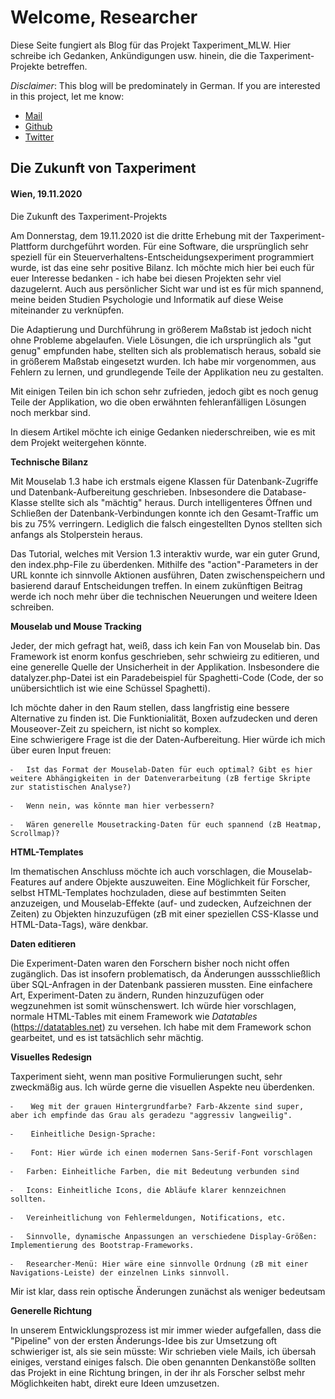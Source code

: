 # Welcome, Researcher

Diese Seite fungiert als Blog für das Projekt Taxperiment_MLW. Hier schreibe ich Gedanken, Ankündigungen usw. hinein, die die Taxperiment-Projekte betreffen.    

*Disclaimer*: This blog will be predominately in German. If you are interested in this project, let me know: 

* [Mail](mailto:hausbergerandreas1@gmail.com)
* [Github](https://github.com/andreasHausberger)
* [Twitter](https://twitter.com/andreasHausb)

## Die Zukunft von Taxperiment
#### Wien, 19.11.2020

Die Zukunft des Taxperiment-Projekts

Am Donnerstag, dem 19.11.2020 ist die dritte Erhebung mit der Taxperiment-Plattform durchgeführt worden. Für eine Software, die ursprünglich sehr speziell für ein Steuerverhaltens-Entscheidungsexperiment programmiert wurde, ist das eine sehr positive Bilanz. Ich möchte mich hier bei euch für euer Interesse bedanken - ich habe bei diesen Projekten sehr viel dazugelernt. Auch aus persönlicher Sicht war und ist es für mich spannend, meine beiden Studien Psychologie und Informatik auf diese Weise miteinander zu verknüpfen. 

Die Adaptierung und Durchführung in größerem Maßstab ist jedoch nicht ohne Probleme abgelaufen. Viele Lösungen, die ich ursprünglich als "gut genug" empfunden habe, stellten sich als problematisch heraus, sobald sie in größerem Maßstab eingesetzt wurden. Ich habe mir vorgenommen, aus Fehlern zu lernen, und grundlegende Teile der Applikation neu zu gestalten. 

Mit einigen Teilen bin ich schon sehr zufrieden, jedoch gibt es noch genug Teile der Applikation, wo die oben erwähnten fehleranfälligen Lösungen noch merkbar sind. 

In diesem Artikel möchte ich einige Gedanken niederschreiben, wie es mit dem Projekt weitergehen könnte. 


**Technische Bilanz**

Mit Mouselab 1.3 habe ich erstmals eigene Klassen für Datenbank-Zugriffe und Datenbank-Aufbereitung geschrieben. Inbsesondere die Database-Klasse stellte sich als "mächtig" heraus. Durch intelligenteres Öffnen und Schließen der Datenbank-Verbindungen konnte ich den Gesamt-Traffic um bis zu 75% verringern. Lediglich die falsch eingestellten Dynos stellten sich anfangs als Stolperstein heraus. 

Das Tutorial, welches mit Version 1.3 interaktiv wurde, war ein guter Grund, den index.php-File zu überdenken. Mithilfe des "action"-Parameters in der URL konnte ich sinnvolle Aktionen ausführen, Daten zwischenspeichern und basierend darauf Entscheidungen treffen. In einem zukünftigen Beitrag werde ich noch mehr über die technischen Neuerungen und weitere Ideen schreiben. 


**Mouselab und Mouse Tracking**

Jeder, der mich gefragt hat, weiß, dass ich kein Fan von Mouselab bin. Das Framework ist enorm konfus geschrieben, sehr schwieirg zu editieren, und eine generelle Quelle der Unsicherheit in der Applikation. Insbesondere die datalyzer.php-Datei ist ein Paradebeispiel für Spaghetti-Code (Code, der so unübersichtlich ist wie eine Schüssel Spaghetti). 

Ich möchte daher in den Raum stellen, dass langfristig eine bessere Alternative zu finden ist. Die Funktionialität, Boxen aufzudecken und deren Mouseover-Zeit zu speichern, ist nicht so komplex.  
Eine schwierigere Frage ist die der Daten-Aufbereitung. Hier würde ich mich über euren Input freuen: 

	⁃	Ist das Format der Mouselab-Daten für euch optimal? Gibt es hier weitere Abhängigkeiten in der Datenverarbeitung (zB fertige Skripte zur statistischen Analyse?)

	⁃	Wenn nein, was könnte man hier verbessern?

	⁃	Wären generelle Mousetracking-Daten für euch spannend (zB Heatmap, Scrollmap)?


**HTML-Templates**

Im thematischen Anschluss möchte ich auch vorschlagen, die Mouselab-Features auf andere Objekte auszuweiten. Eine Möglichkeit für Forscher, selbst HTML-Templates hochzuladen, diese auf bestimmten Seiten anzuzeigen, und Mouselab-Effekte (auf- und zudecken, Aufzeichnen der Zeiten) zu Objekten hinzuzufügen (zB mit einer speziellen CSS-Klasse und HTML-Data-Tags), wäre denkbar.

**Daten editieren**

Die Experiment-Daten waren den Forschern bisher noch nicht offen zugänglich. Das ist insofern problematisch, da Änderungen aussschließlich über SQL-Anfragen in der Datenbank passieren mussten. Eine einfachere Art, Experiment-Daten zu ändern, Runden hinzuzufügen oder wegzunehmen ist somit wünschenswert. Ich würde hier vorschlagen, normale HTML-Tables mit einem Framework wie *Datatables* (https://datatables.net) zu versehen. Ich habe mit dem Framework schon gearbeitet, und es ist tatsächlich sehr mächtig. 

**Visuelles Redesign**

Taxperiment sieht, wenn man positive Formulierungen sucht, sehr zweckmäßig aus. Ich würde gerne die visuellen Aspekte neu überdenken. 

	⁃	 Weg mit der grauen Hintergrundfarbe? Farb-Akzente sind super, aber ich empfinde das Grau als geradezu "aggressiv langweilig". 

	⁃	 Einheitliche Design-Sprache: 

	⁃	 Font: Hier würde ich einen modernen Sans-Serif-Font vorschlagen

	⁃	Farben: Einheitliche Farben, die mit Bedeutung verbunden sind

	⁃	Icons: Einheitliche Icons, die Abläufe klarer kennzeichnen sollten. 

	⁃	Vereinheitlichung von Fehlermeldungen, Notifications, etc.

	⁃	Sinnvolle, dynamische Anpassungen an verschiedene Display-Größen: Implementierung des Bootstrap-Frameworks. 

	⁃	Researcher-Menü: Hier wäre eine sinnvolle Ordnung (zB mit einer Navigations-Leiste) der einzelnen Links sinnvoll. 
	
Mir ist klar, dass rein optische Änderungen zunächst als weniger bedeutsam

**Generelle Richtung**

In unserem Entwicklungsprozess ist mir immer wieder aufgefallen, dass die "Pipeline" von der ersten Änderungs-Idee bis zur Umsetzung oft schwieriger ist, als sie sein müsste: Wir schrieben viele Mails, ich übersah einiges, verstand einiges falsch. Die oben genannten Denkanstöße sollten das Projekt in eine Richtung bringen, in der ihr als Forscher selbst mehr Möglichkeiten habt, direkt eure Ideen umzusetzen. 

